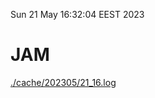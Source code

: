 Sun 21 May 16:32:04 EEST 2023
# JAM
<a href='./cache/202305/21_16.log'>./cache/202305/21_16.log</a>
